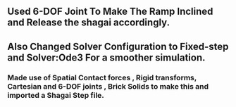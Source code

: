 ## Used 6-DOF Joint To Make The Ramp Inclined and Release the shagai accordingly.
## Also Changed Solver Configuration to Fixed-step and Solver:Ode3 For a smoother simulation.
### Made use of Spatial Contact forces , Rigid transforms, Cartesian and 6-DOF joints , Brick Solids to make this and imported a Shagai Step file.

